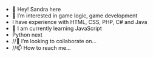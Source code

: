 - 👋 Hey! Sandra here
- 👀 I’m interested in game logic, game development 
- I have experience with HTML, CSS, PHP, C# and Java
- 🌱 I am currently learning JavaScript
- Python next
- //💞️ I’m looking to collaborate on...
- //📫 How to reach me...

<!---
SandraManyarkiy/SandraManyarkiy is a ✨ special ✨ repository because its `README.md` (this file) appears on your GitHub profile.
You can click the Preview link to take a look at your changes.
--->
